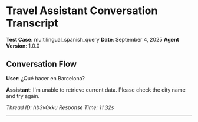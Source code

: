 # Travel Assistant Conversation Transcript

**Test Case**: multilingual_spanish_query
**Date**: September 4, 2025
**Agent Version**: 1.0.0

## Conversation Flow

**User**: ¿Qué hacer en Barcelona?

**Assistant**: I'm unable to retrieve current data. Please check the city name and try again.

*Thread ID: hb3v0xku*
*Response Time: 11.32s*

---
